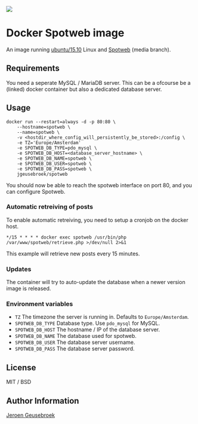[![](https://badge.imagelayers.io/jgeusebroek/spotweb:latest.svg)](https://imagelayers.io/?images=jgeusebroek/spotweb:latest 'Get your own badge on imagelayers.io')

# Docker Spotweb image

An image running [ubuntu/15.10](https://github.com/gliderlabs/docker-alpine) Linux and [Spotweb](https://github.com/spotweb/spotweb) (media branch).

## Requirements

You need a seperate MySQL / MariaDB server. This can be a ofcourse be a (linked) docker container but also a dedicated database server.


## Usage

	docker run --restart=always -d -p 80:80 \
		--hostname=spotweb \
		--name=spotweb \
		-v <hostdir_where_config_will_persistently_be_stored>:/config \
		-e TZ='Europe/Amsterdam'
		-e SPOTWEB_DB_TYPE=pdo_mysql \
		-e SPOTWEB_DB_HOST=<database_server_hostname> \
		-e SPOTWEB_DB_NAME=spotweb \
		-e SPOTWEB_DB_USER=spotweb \
		-e SPOTWEB_DB_PASS=spotweb \
		jgeusebroek/spotweb

You should now be able to reach the spotweb interface on port 80, and you can configure Spotweb.

### Automatic retreiving of posts

To enable automatic retreiving, you need to setup a cronjob on the docker host.

	*/15 * * * * docker exec spotweb /usr/bin/php /var/www/spotweb/retrieve.php >/dev/null 2>&1

This example will retrieve new posts every 15 minutes.

### Updates

The container will try to auto-update the database when a newer version image is  released.


### Environment variables

* `TZ` The timezone the server is running in. Defaults to `Europe/Amsterdam`.
* `SPOTWEB_DB_TYPE` Database type. Use `pdo_mysql` for MySQL.
* `SPOTWEB_DB_HOST` The hostname / IP of the database server.
* `SPOTWEB_DB_NAME` The database used for spotweb.
* `SPOTWEB_DB_USER` The database server username.
* `SPOTWEB_DB_PASS` The database server password.

## License

MIT / BSD

## Author Information

[Jeroen Geusebroek](https://jeroengeusebroek.nl/)